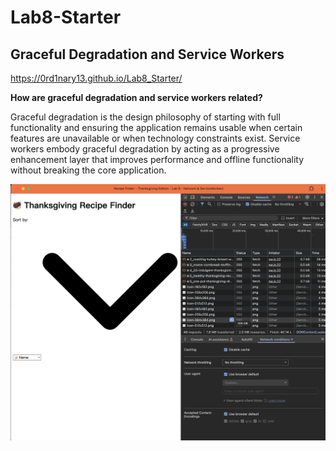 # Lab8-Starter

## Graceful Degradation and Service Workers

https://0rd1nary13.github.io/Lab8_Starter/

**How are graceful degradation and service workers related?**

Graceful degradation is the design philosophy of starting with full functionality and ensuring the application remains usable when certain features are unavailable or when technology constraints exist.
Service workers embody graceful degradation by acting as a progressive enhancement layer that improves performance and offline functionality without breaking the core application.

![PWA Installation](https://raw.githubusercontent.com/0rd1nary13/Lab8_Starter/main/pwa.png)